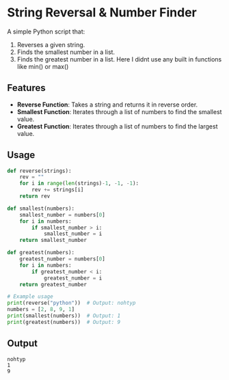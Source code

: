 # String Reversal & Number Finder

A simple Python script that:
1. Reverses a given string.
2. Finds the smallest number in a list.
3. Finds the greatest number in a list.
   Here I didnt use any built in functions like min() or max()

## Features
- **Reverse Function**: Takes a string and returns it in reverse order.
- **Smallest Function**: Iterates through a list of numbers to find the smallest value.
- **Greatest Function**: Iterates through a list of numbers to find the largest value.

## Usage
```python
def reverse(strings):
    rev = ""
    for i in range(len(strings)-1, -1, -1):
        rev += strings[i]
    return rev

def smallest(numbers):
    smallest_number = numbers[0]
    for i in numbers:
        if smallest_number > i:
            smallest_number = i
    return smallest_number     

def greatest(numbers):
    greatest_number = numbers[0]
    for i in numbers:
        if greatest_number < i:
            greatest_number = i
    return greatest_number     

# Example usage
print(reverse("python"))  # Output: nohtyp
numbers = [2, 8, 9, 1]
print(smallest(numbers))  # Output: 1
print(greatest(numbers))  # Output: 9
```



## Output
```
nohtyp
1
9
```

## 
